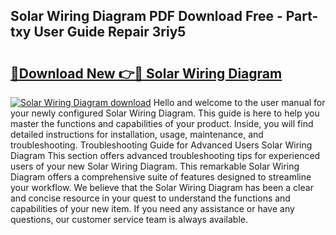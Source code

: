 ## Solar Wiring Diagram PDF Download Free - Part-txy User Guide Repair 3riy5

# <h2><a href="http://dflguv.blite.top/?on=Solar+Wiring+Diagram">🔗Download New 👉🔴 Solar Wiring Diagram</a></h2>

[![Solar Wiring Diagram download](https://i.imgur.com/lujVjoI.png)](http://dflguv.blite.top/?on=Solar+Wiring+Diagram)
Hello and welcome to the user manual for your newly configured Solar Wiring Diagram. This guide is here to help you master the functions and capabilities of your product. Inside, you will find detailed instructions for installation, usage, maintenance, and troubleshooting. Troubleshooting Guide for Advanced Users Solar Wiring Diagram This section offers advanced troubleshooting tips for experienced users of your new Solar Wiring Diagram. This remarkable Solar Wiring Diagram offers a comprehensive suite of features designed to streamline your workflow. We believe that the Solar Wiring Diagram has been a clear and concise resource in your quest to understand the functions and capabilities of your new item. If you need any assistance or have any questions, our customer service team is always available.
